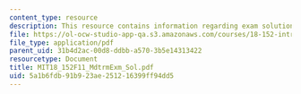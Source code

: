 ```yaml
---
content_type: resource
description: This resource contains information regarding exam solution.
file: https://ol-ocw-studio-app-qa.s3.amazonaws.com/courses/18-152-introduction-to-partial-differential-equations-fall-2011/5a1b6fdb91b923ae251216399ff94dd5_MIT18_152F11_MdtrmExm_Sol.pdf
file_type: application/pdf
parent_uid: 31b4d2ac-00d8-ddbb-a570-3b5e14313422
resourcetype: Document
title: MIT18_152F11_MdtrmExm_Sol.pdf
uid: 5a1b6fdb-91b9-23ae-2512-16399ff94dd5
---
```

